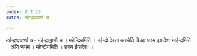 ```yaml
---
index: 4.2.29
sutra: महेन्द्राद्घाणौ च

---
```

_महेन्द्राद्घाणौ च_ - महेन्द्राद्धाणौ च । महेन्द्रियमिति । महेन्द्रो देवता अस्येति विग्रहः घस्य इयादेशः माहेन्द्रमिति । अणि रूपम् । महेन्द्रीयमिति । छस्य ईयादेशः । 